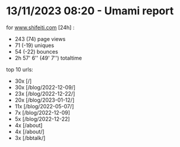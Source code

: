 # 13/11/2023 08:20 - Umami report
for www.shifeiti.com [24h] :

 - 243 (74) page views
 - 71 (-19) uniques
 - 54 (-22) bounces
 - 2h 57' 6'' (49' 7'') totaltime


top 10 urls:
 - 30x [/]
 - 30x [/blog/2022-12-09/]
 - 23x [/blog/2022-12-22/]
 - 20x [/blog/2023-01-12/]
 - 11x [/blog/2022-05-07/]
 - 7x [/blog/2022-12-09]
 - 5x [/blog/2022-12-22]
 - 4x [/about]
 - 4x [/about/]
 - 3x [/bbtalk/]


